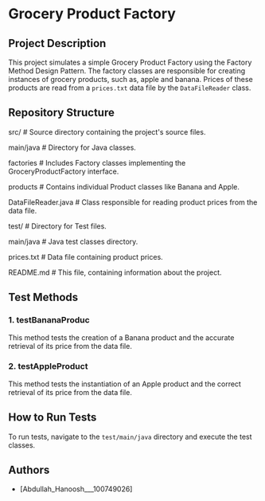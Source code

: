 # Grocery Product Factory


## Project Description
This project simulates a simple Grocery Product Factory using the Factory Method Design Pattern. The factory classes are responsible for creating instances of grocery products, such as, apple and banana. Prices of these products are read from a `prices.txt` data file by the `DataFileReader` class. 




## Repository Structure


src/ # Source directory containing the project's source files.

main/java # Directory for Java classes.

factories # Includes Factory classes implementing the GroceryProductFactory interface.

products # Contains individual Product classes like Banana and Apple.

DataFileReader.java # Class responsible for reading product prices from the data file.

test/ # Directory for Test files.

main/java # Java test classes directory.

prices.txt # Data file containing product prices.

README.md # This file, containing information about the project.


 

## Test Methods

### 1. testBananaProduc
This method tests the creation of a Banana product and the accurate retrieval of its price from the data file.

### 2. testAppleProduct
This method tests the instantiation of an Apple product and the correct retrieval of its price from the data file.


## How to Run Tests
To run tests, navigate to the `test/main/java` directory and execute the test classes.






## Authors
- [Abdullah_Hanoosh___100749026]